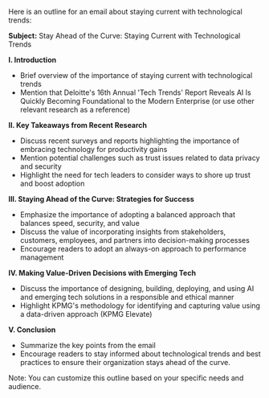 Here is an outline for an email about staying current with technological trends:

**Subject:** Stay Ahead of the Curve: Staying Current with Technological Trends

**I. Introduction**

* Brief overview of the importance of staying current with technological trends
* Mention that Deloitte's 16th Annual 'Tech Trends' Report Reveals AI Is Quickly Becoming Foundational to the Modern Enterprise (or use other relevant research as a reference)

**II. Key Takeaways from Recent Research**

* Discuss recent surveys and reports highlighting the importance of embracing technology for productivity gains
* Mention potential challenges such as trust issues related to data privacy and security
* Highlight the need for tech leaders to consider ways to shore up trust and boost adoption

**III. Staying Ahead of the Curve: Strategies for Success**

* Emphasize the importance of adopting a balanced approach that balances speed, security, and value
* Discuss the value of incorporating insights from stakeholders, customers, employees, and partners into decision-making processes
* Encourage readers to adopt an always-on approach to performance management

**IV. Making Value-Driven Decisions with Emerging Tech**

* Discuss the importance of designing, building, deploying, and using AI and emerging tech solutions in a responsible and ethical manner
* Highlight KPMG's methodology for identifying and capturing value using a data-driven approach (KPMG Elevate)

**V. Conclusion**

* Summarize the key points from the email
* Encourage readers to stay informed about technological trends and best practices to ensure their organization stays ahead of the curve.

Note: You can customize this outline based on your specific needs and audience.
